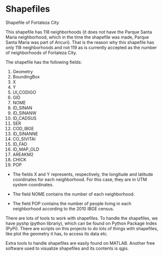 # Shapefiles
Shapefile of Fortaleza City


This shapefile has 118 neighborhoods (it does not have the Parque Santa Maria neighborhood, which in the time the shapefile was made, Parque Santa Maria was part of Ancuri). That is the reason why this shapefile has only 118 neighborhoods and not 119 as is currently accepted as the number of neighborhoods of Fortaleza City.

The shapefile has the following fields:

1. Geometry
2. BoundingBox
3. X
4. Y
5. UI_CODIGO
6. GID
7. NOME
8. ID_SINAN
9. ID_SINANW
10. ID_CADSUS
11. SER
12. COD_IBGE
13. ID_SINANNE
14. CO_SIVITAI
15. ID_FAD
16. ID_MAP_OLD
17. AREAKM2
18. CHICK
19. POP

* The fields X and Y represents, respectively, the longitude and latitude coordinates for each neighborhood. For this case, they are in UTM system coordinates.

* The field NOME contains the number of each neighborhood.

* The field POP contains the number of people living in each neighborhood according to the 2010 IBGE census.


There are lots of tools to work with shapefiles. To handle the shapefiles, we have pyshp (python librariy), which can be found on Python Package Index (PyPi). There are scripts on this projects to do lots of things with shapefiles, like plot the geometry it has, to access its data etc.

Extra tools to handle shapefiles are easily found on MATLAB. Another free software used to visualize shapefiles and its contents is qgis.
